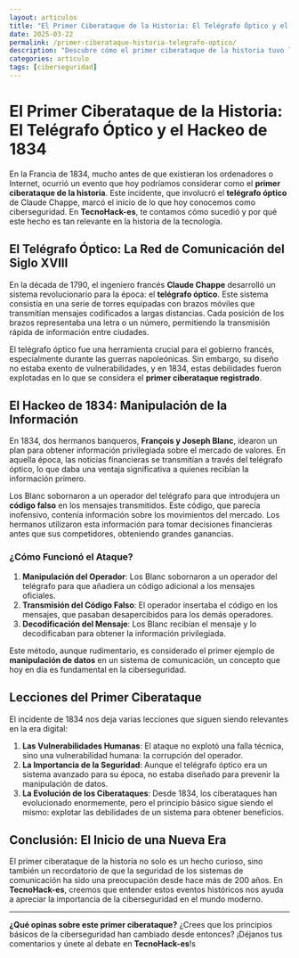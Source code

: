 ```yaml
---
layout: articulos
title: "El Primer Ciberataque de la Historia: El Telégrafo Óptico y el Hackeo de 1834"
date: 2025-03-22
permalink: /primer-ciberataque-historia-telegrafo-optico/
description: "Descubre cómo el primer ciberataque de la historia tuvo lugar en 1834 en Francia, utilizando el telégrafo óptico de Claude Chappe. En TecnoHack-es, exploramos este fascinante evento que marcó el inicio de la ciberseguridad."
categories: articulo
tags: [ciberseguridad]
---
```


# El Primer Ciberataque de la Historia: El Telégrafo Óptico y el Hackeo de 1834

En la Francia de 1834, mucho antes de que existieran los ordenadores o Internet, ocurrió un evento que hoy podríamos considerar como el **primer ciberataque de la historia**. Este incidente, que involucró el **telégrafo óptico** de Claude Chappe, marcó el inicio de lo que hoy conocemos como ciberseguridad. En **TecnoHack-es**, te contamos cómo sucedió y por qué este hecho es tan relevante en la historia de la tecnología.

## El Telégrafo Óptico: La Red de Comunicación del Siglo XVIII

En la década de 1790, el ingeniero francés **Claude Chappe** desarrolló un sistema revolucionario para la época: el **telégrafo óptico**. Este sistema consistía en una serie de torres equipadas con brazos móviles que transmitían mensajes codificados a largas distancias. Cada posición de los brazos representaba una letra o un número, permitiendo la transmisión rápida de información entre ciudades.

El telégrafo óptico fue una herramienta crucial para el gobierno francés, especialmente durante las guerras napoleónicas. Sin embargo, su diseño no estaba exento de vulnerabilidades, y en 1834, estas debilidades fueron explotadas en lo que se considera el **primer ciberataque registrado**.

## El Hackeo de 1834: Manipulación de la Información

En 1834, dos hermanos banqueros, **François y Joseph Blanc**, idearon un plan para obtener información privilegiada sobre el mercado de valores. En aquella época, las noticias financieras se transmitían a través del telégrafo óptico, lo que daba una ventaja significativa a quienes recibían la información primero.

Los Blanc sobornaron a un operador del telégrafo para que introdujera un **código falso** en los mensajes transmitidos. Este código, que parecía inofensivo, contenía información sobre los movimientos del mercado. Los hermanos utilizaron esta información para tomar decisiones financieras antes que sus competidores, obteniendo grandes ganancias.

### ¿Cómo Funcionó el Ataque?

1. **Manipulación del Operador**: Los Blanc sobornaron a un operador del telégrafo para que añadiera un código adicional a los mensajes oficiales.
2. **Transmisión del Código Falso**: El operador insertaba el código en los mensajes, que pasaban desapercibidos para los demás operadores.
3. **Decodificación del Mensaje**: Los Blanc recibían el mensaje y lo decodificaban para obtener la información privilegiada.

Este método, aunque rudimentario, es considerado el primer ejemplo de **manipulación de datos** en un sistema de comunicación, un concepto que hoy en día es fundamental en la ciberseguridad.

## Lecciones del Primer Ciberataque

El incidente de 1834 nos deja varias lecciones que siguen siendo relevantes en la era digital:

1. **Las Vulnerabilidades Humanas**: El ataque no explotó una falla técnica, sino una vulnerabilidad humana: la corrupción del operador.
2. **La Importancia de la Seguridad**: Aunque el telégrafo óptico era un sistema avanzado para su época, no estaba diseñado para prevenir la manipulación de datos.
3. **La Evolución de los Ciberataques**: Desde 1834, los ciberataques han evolucionado enormemente, pero el principio básico sigue siendo el mismo: explotar las debilidades de un sistema para obtener beneficios.

## Conclusión: El Inicio de una Nueva Era

El primer ciberataque de la historia no solo es un hecho curioso, sino también un recordatorio de que la seguridad de los sistemas de comunicación ha sido una preocupación desde hace más de 200 años. En **TecnoHack-es**, creemos que entender estos eventos históricos nos ayuda a apreciar la importancia de la ciberseguridad en el mundo moderno.

---

**¿Qué opinas sobre este primer ciberataque?** ¿Crees que los principios básicos de la ciberseguridad han cambiado desde entonces? ¡Déjanos tus comentarios y únete al debate en **TecnoHack-es**!s
